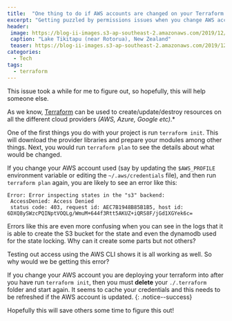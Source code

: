 ```yaml
---
title:  "One thing to do if AWS accounts are changed on your Terraform project"
excerpt: "Getting puzzled by permissions issues when you change AWS accounts on an existing terraform project?  See how to fix this issue quickly!"
header:
 image: https://blog-ii-images.s3-ap-southeast-2.amazonaws.com/2019/12/blue+lake-hd.jpg
 caption: "Lake Tikitapu (near Rotorua), New Zealand"
 teaser: https://blog-ii-images.s3-ap-southeast-2.amazonaws.com/2019/12/blue+lake-tn.jpg
categories: 
  - Tech
tags:
  - terraform
---
```

This issue took a while for me to figure out, so hopefully, this will help someone else.

As we know, [Terraform](https://www.terraform.io/) can be used to create/update/destroy resources on all the different cloud providers *(AWS, Azure, Google etc)*.*

One of the first things you do with your project is run `terraform init`. This will download the provider libraries and prepare your modules among other things. Next, you would run `terraform plan` to see the details about what would be changed.

If you change your AWS account used (say by updating the `$AWS_PROFILE` environment variable or editing the `~/.aws/credentials` file), and then run `terraform plan` again, you are likely to see an error like this:

```
Error: Error inspecting states in the "s3" backend:
 AccessDenied: Access Denied
 status code: 403, request id: AEC7B1948B85B1B5, host id: 6DXQ8ySWzcPQINptVOQLg/WmuM+644f3Rtt5AKUZ+iQRS8F/jGd1XGYek6c=
```

Errors like this are even more confusing when you can see in the logs that it is able to create the S3 bucket for the state and even the dynamodb used for the state locking. Why can it create some parts but not others?

Testing out access using the AWS CLI shows it is all working as well. So why would we be getting this error?

If you change your AWS account you are deploying your terraform into after you have run `terraform init`, then you must **delete** your `./.terraform` folder and start again. It seems to cache your credentials and this needs to be refreshed if the AWS account is updated.
{: .notice--success}

Hopefully this will save others some time to figure this out!
